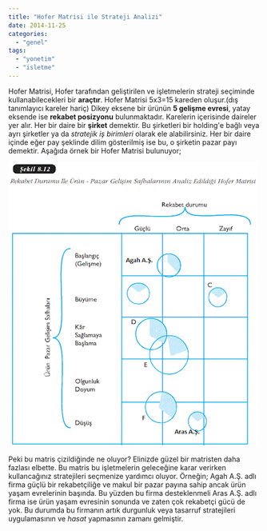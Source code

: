 ```yaml
---
title: "Hofer Matrisi ile Strateji Analizi"
date: 2014-11-25
categories: 
  - "genel"
tags: 
  - "yonetim"
  - "isletme"
---
```


Hofer Matrisi, Hofer tarafından geliştirilen ve işletmelerin strateji seçiminde kullanabilecekleri bir **araçtır**. Hofer Matrisi 5x3=15 kareden oluşur.(dış tanımlayıcı kareler hariç) Dikey eksene bir ürünün **5 gelişme evresi**, yatay eksende ise **rekabet posizyonu** bulunmaktadır. Karelerin içerisinde daireler yer alır. Her bir daire bir **şirket** demektir. Bu şirketleri bir holding'e bağlı veya ayrı şirketler ya da _stratejik iş birimleri_ olarak ele alabilirsiniz. Her bir daire içinde eğer pay şeklinde dilim gösterilmiş ise bu, o şirketin pazar payı demektir. Aşağıda örnek bir Hofer Matrisi bulunuyor;

![](/images/tumblr_inline_nflepfY7Yr1r4exmc.gif)

Peki bu matris çizildiğinde ne oluyor? Elinizde güzel bir matristen daha fazlası elbette. Bu matris bu işletmelerin geleceğine karar verirken kullancağınız stratejileri seçmenize yardımcı oluyor. Örneğin; Agah A.Ş. adlı firma güçlü bir rekabetçiliğe ve makul bir pazar payına sahip ancak ürün yaşam evrelerinin başında. Bu yüzden bu firma desteklenmeli Aras A.Ş. adlı firma ise ürün yaşam evresinin sonunda ve zaten çok rekabetçi gücü de yok. Bu durumda bu firmanın artık durgunluk veya tasarruf stratejileri uygulamasının ve _hasat_ yapmasının zamanı gelmiştir.
